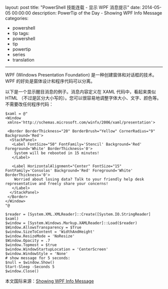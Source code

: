 layout: post
title: "PowerShell 技能连载 - 显示 WPF 消息提示"
date: 2014-05-05 00:00:00
description: PowerTip of the Day - Showing WPF Info Message
categories:
- powershell
- tip
tags:
- powershell
- tip
- powertip
- series
- translation
---
WPF (Windows Presentation Foundation) 是一种创建窗体和对话框的技术。WPF 的好处是窗体设计和程序代码可以分离。

以下是一个显示醒目消息的例子。消息内容定义在 XAML 代码中，看起来类似 HTML （不过是区分大小写的）。您可以很容易地调整字体大小、文字、颜色等。不需要改任何程序代码：

    $xaml = @"
    <Window
     xmlns='http://schemas.microsoft.com/winfx/2006/xaml/presentation'>
    
     <Border BorderThickness="20" BorderBrush="Yellow" CornerRadius="9" Background='Red'>
      <StackPanel>
       <Label FontSize="50" FontFamily='Stencil' Background='Red' Foreground='White' BorderThickness='0'>
        System will be rebooted in 15 minutes!
       </Label>
    
       <Label HorizontalAlignment="Center" FontSize="15" FontFamily='Consolas' Background='Red' Foreground='White' BorderThickness='0'>
        Worried about losing data? Talk to your friendly help desk representative and freely share your concerns!
       </Label>
      </StackPanel>
     </Border>
    </Window>
    "@
    
    $reader = [System.XML.XMLReader]::Create([System.IO.StringReader] $xaml)
    $window = [System.Windows.Markup.XAMLReader]::Load($reader)
    $Window.AllowsTransparency = $True
    $window.SizeToContent = 'WidthAndHeight'
    $window.ResizeMode = 'NoResize'
    $Window.Opacity = .7
    $window.Topmost = $true
    $window.WindowStartupLocation = 'CenterScreen'
    $window.WindowStyle = 'None'
    # show message for 5 seconds:
    $null = $window.Show()
    Start-Sleep -Seconds 5
    $window.Close()

<!--more-->
本文国际来源：[Showing WPF Info Message](http://community.idera.com/powershell/powertips/b/tips/posts/showing-wpf-info-message)
